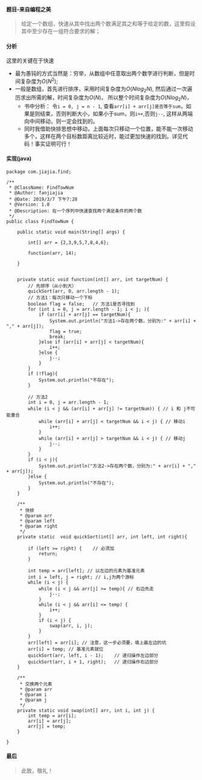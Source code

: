 
#### 题目-来自编程之美
> 给定一个数组，快速从其中找出两个数满足其之和等于给定的数，这里假设其中至少存在一组符合要求的解；

<!-- more -->
#### 分析
这里的关键在于快速
- 最为愚钝的方式当然是：穷举，从数组中任意取出两个数字进行判断，但是时间复杂度为$O(N^2)$;
- 一般是数组，首先进行排序，采用时间复杂度为$O(Nlog_2N)$, 然后通过一次遍历求出所需的解，时间复杂度为$O(N)$， 所以整个时间复杂度为$O(Nlog_2N)$，
	- 书中分析： 令`i = 0, j = n - 1`, 查看`arr[i] + arr[j]是否等于sum`，如果是则结束，否则判断大小，如果小于sum，则`i++`,否则`j--`, 这样从两端向中间移动，则一定会找到的。
	- 同时我借助快排思想中移动，上面每次只移动一个位置，能不能一次移动多个，这样在两个目标数距离比较近时，能过更加快速的找到。详见代码！事实证明可行！

#### 实现(java)
```
package com.jiajia.find;

/**
 * @ClassName: FindTowNum
 * @Author: fanjiajia
 * @Date: 2019/3/7 下午7:28
 * @Version: 1.0
 * @Description: 在一个序列中快速查找两个满足条件的两个数
 */
public class FindTowNum {

    public static void main(String[] args) {

        int[] arr = {2,3,9,5,7,8,4,6};

        function(arr, 14);

    }


    private static void function(int[] arr, int targetNum) {
        // 先排序（从小到大）
        quickSort(arr, 0, arr.length - 1);
        // 方法1：每次只移动一个下标
        boolean flag = false;   // 方法1是否寻找到
        for (int i = 0, j = arr.length - 1; i < j; ){
            if (arr[i] + arr[j] == targetNum){
                System.out.println("方法1->存在两个数，分别为:" + arr[i] + "," + arr[j]);
                flag = true;
                break;
            }else if (arr[i] + arr[j] < targetNum){
                i++;
            }else {
                j--;
            }
        }
        if (!flag){
            System.out.println("不存在");
        }

        // 方法2
        int i = 0, j = arr.length - 1;
        while (i < j && (arr[i] + arr[j] != targetNum)) { // i 和 j不可能重合
            while (arr[i] + arr[j] < targetNum && i < j) { // 移动i
                i++;
            }
            while (arr[i] + arr[j] > targetNum && i < j) { // 移动j
                j--;
            }
        }
        if (i < j){
            System.out.println("方法2->存在两个数，分别为:" + arr[i] + "," + arr[j]);
        }else {
            System.out.println("不存在");
        }
    }

    /**
     * 快排
     * @param arr
     * @param left
     * @param right
     */
    private static  void quickSort(int[] arr, int left, int right){

        if (left >= right) {    // 必须加
            return;
        }

        int temp = arr[left]; // 以左边的元素为基准元素
        int i = left, j = right; // i,j为两个游标
        while (i < j) {
            while (i < j && arr[j] >= temp){ // 右边先走
                j--;
            }
            while (i < j && arr[i] <= temp) {
                i++;
            }
            if (i < j) {
                swap(arr, i, j);
            }
        }
        arr[left] = arr[i]; // 注意，这一步必须要，填上最左边的坑
        arr[i] = temp; // 基准元素就位
        quickSort(arr, left, i - 1);    // 递归操作左边部分
        quickSort(arr, i + 1, right);   // 递归操作右边部分
    }

    /**
     * 交换两个元素
     * @param arr
     * @param i
     * @param j
     */
    private static void swap(int[] arr, int i, int j) {
        int temp = arr[i];
        arr[i] = arr[j];
        arr[j] = temp;
    }

}
```

#### 最后
> 此致，敬礼！